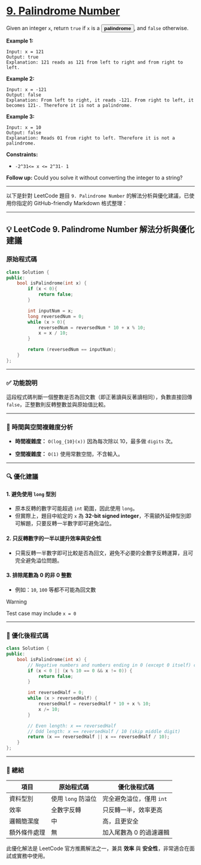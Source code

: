 # [9. Palindrome Number](https://leetcode.com/problems/palindrome-number/description/)

Given an integer <code>x</code>, return <code>true</code> if <code>x</code> is a <button type="button" aria-haspopup="dialog" aria-expanded="false" aria-controls="radix-:rp:" data-state="closed" class="">**palindrome** </button>, and <code>false</code> otherwise.

**Example 1:** 

```
Input: x = 121
Output: true
Explanation: 121 reads as 121 from left to right and from right to left.
```

**Example 2:** 

```
Input: x = -121
Output: false
Explanation: From left to right, it reads -121. From right to left, it becomes 121-. Therefore it is not a palindrome.
```

**Example 3:** 

```
Input: x = 10
Output: false
Explanation: Reads 01 from right to left. Therefore it is not a palindrome.
```

**Constraints:** 

- <code>-2^31<= x <= 2^31- 1</code>

**Follow up:**  Could you solve it without converting the integer to a string?

---

以下是針對 LeetCode 題目 `9. Palindrome Number` 的解法分析與優化建議，已使用你指定的 GitHub-friendly Markdown 格式整理：

---

## 💡 LeetCode 9. Palindrome Number 解法分析與優化建議

### 原始程式碼

```cpp
class Solution {
public:
    bool isPalindrome(int x) {
        if (x < 0){
            return false;
        }

        int inputNum = x;
        long reversedNum = 0;
        while (x > 0){
            reversedNum = reversedNum * 10 + x % 10;
            x = x / 10;
        }

        return (reversedNum == inputNum);
    }
};
```

---

### ✅ 功能說明

這段程式碼判斷一個整數是否為回文數（即正著讀與反著讀相同），負數直接回傳 `false`，正整數則反轉整數並與原始值比較。

---

### 🧠 時間與空間複雜度分析

* **時間複雜度：** `O(log_{10}(x))`
  因為每次除以 10，最多做 `digits` 次。

* **空間複雜度：** `O(1)`
  使用常數空間，不含輸入。

---

### 🔍 優化建議

#### 1. **避免使用 `long` 型別**

* 原本反轉的數字可能超過 `int` 範圍，因此使用 `long`。
* 但實際上，題目中給定的 `x` 為 **32-bit signed integer**，不需額外延伸型別即可解題，只要反轉一半數字即可避免溢位。

#### 2. **只反轉數字的一半以提升效率與安全性**

* 只需反轉一半數字即可比較是否為回文，避免不必要的全數字反轉運算，且可完全避免溢位問題。

#### 3. **排除尾數為 0 的非 0 整數**

* 例如：`10`, `100` 等都不可能為回文數

> [!WARNING]
> Test case may include `x = 0`

---

### 🚀 優化後程式碼

```cpp
class Solution {
public:
    bool isPalindrome(int x) {
        // Negative numbers and numbers ending in 0 (except 0 itself) can't be palindrome
        if (x < 0 || (x % 10 == 0 && x != 0)) {
            return false;
        }

        int reversedHalf = 0;
        while (x > reversedHalf) {
            reversedHalf = reversedHalf * 10 + x % 10;
            x /= 10;
        }

        // Even length: x == reversedHalf
        // Odd length: x == reversedHalf / 10 (skip middle digit)
        return (x == reversedHalf || x == reversedHalf / 10);
    }
};
```

---

### 📝 總結

| 項目     | 原始程式碼         | 優化後程式碼          |
| ------ | ------------- | --------------- |
| 資料型別   | 使用 `long` 防溢位 | 完全避免溢位，僅用 `int` |
| 效率     | 全數字反轉         | 只反轉一半，效率更高      |
| 邏輯簡潔度  | 中             | 高，且更安全          |
| 額外條件處理 | 無             | 加入尾數為 0 的過濾邏輯   |

此優化解法是 LeetCode 官方推薦解法之一，兼具 **效率** 與 **安全性**，非常適合在面試或實務中使用。
